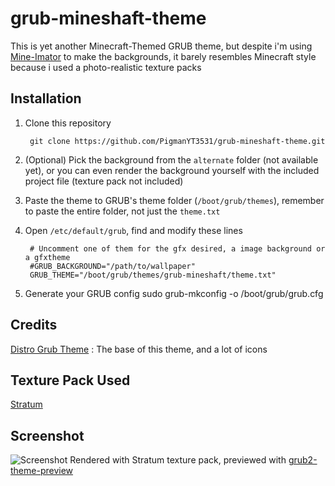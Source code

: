 # grub-mineshaft-theme

This is yet another Minecraft-Themed GRUB theme, but despite i'm using [Mine-Imator](https://www.mineimator.com/) to make the backgrounds, it barely resembles Minecraft style because i used a photo-realistic texture packs

## Installation

1. Clone this repository

        git clone https://github.com/PigmanYT3531/grub-mineshaft-theme.git

2. (Optional) Pick the background from the `alternate` folder (not available yet), or you can even render the background yourself with the included project file (texture pack not included)
3. Paste the theme to GRUB's theme folder (`/boot/grub/themes`), remember to paste the entire folder, not just the `theme.txt`
4. Open `/etc/default/grub`, find and modify these lines

        # Uncomment one of them for the gfx desired, a image background or a gfxtheme
        #GRUB_BACKGROUND="/path/to/wallpaper"
        GRUB_THEME="/boot/grub/themes/grub-mineshaft/theme.txt"

5. Generate your GRUB config
        sudo grub-mkconfig -o /boot/grub/grub.cfg

## Credits

[Distro Grub Theme](https://github.com/AdisonCavani/distro-grub-themes) : The base of this theme, and a lot of icons

## Texture Pack Used

[Stratum](https://continuum.graphics/stratum-resourcepack)

## Screenshot

![Screenshot](https://github.com/PigmanYT3531/grub-mineshaft-theme/assets/87263998/dfac2835-22d0-4ee9-8abf-7975abecf9ce)
Rendered with Stratum texture pack, previewed with [grub2-theme-preview](https://github.com/hartwork/grub2-theme-preview)
